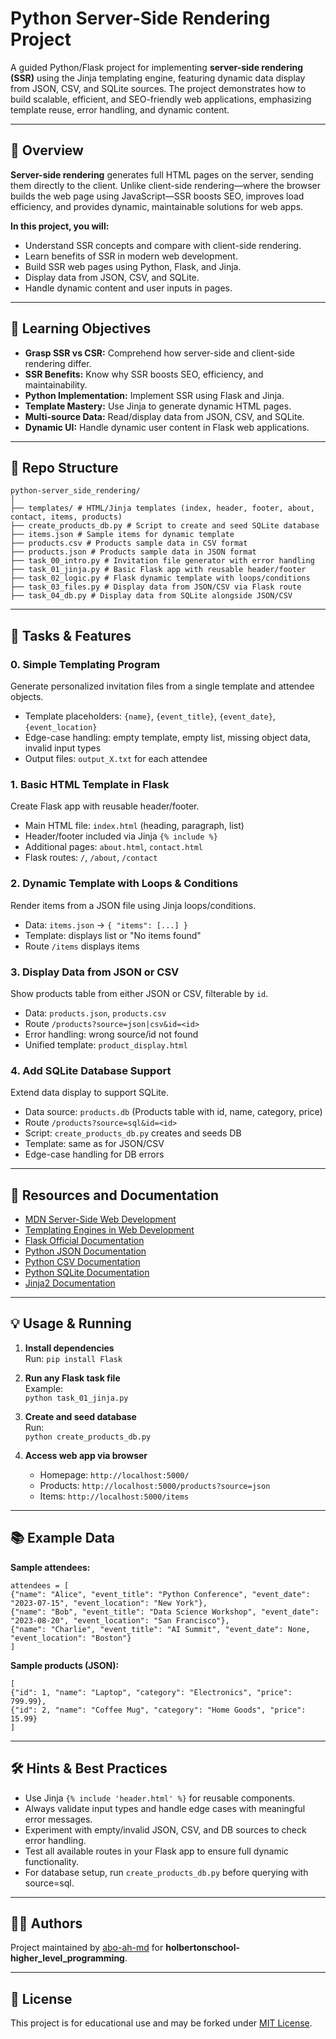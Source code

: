 # Python Server-Side Rendering Project

A guided Python/Flask project for implementing **server-side rendering (SSR)** using the Jinja templating engine, featuring dynamic data display from JSON, CSV, and SQLite sources. The project demonstrates how to build scalable, efficient, and SEO-friendly web applications, emphasizing template reuse, error handling, and dynamic content.

---

## 🌟 Overview

**Server-side rendering** generates full HTML pages on the server, sending them directly to the client. Unlike client-side rendering—where the browser builds the web page using JavaScript—SSR boosts SEO, improves load efficiency, and provides dynamic, maintainable solutions for web apps.

**In this project, you will:**
- Understand SSR concepts and compare with client-side rendering.
- Learn benefits of SSR in modern web development.
- Build SSR web pages using Python, Flask, and Jinja.
- Display data from JSON, CSV, and SQLite.
- Handle dynamic content and user inputs in pages.

---

## 🚀 Learning Objectives

- **Grasp SSR vs CSR:** Comprehend how server-side and client-side rendering differ.
- **SSR Benefits:** Know why SSR boosts SEO, efficiency, and maintainability.
- **Python Implementation:** Implement SSR using Flask and Jinja.
- **Template Mastery:** Use Jinja to generate dynamic HTML pages.
- **Multi-source Data:** Read/display data from JSON, CSV, and SQLite.
- **Dynamic UI:** Handle dynamic user content in Flask web applications.

---

## 📁 Repo Structure
```
python-server_side_rendering/
│
├── templates/ # HTML/Jinja templates (index, header, footer, about, contact, items, products)
├── create_products_db.py # Script to create and seed SQLite database
├── items.json # Sample items for dynamic template
├── products.csv # Products sample data in CSV format
├── products.json # Products sample data in JSON format
├── task_00_intro.py # Invitation file generator with error handling
├── task_01_jinja.py # Basic Flask app with reusable header/footer
├── task_02_logic.py # Flask dynamic template with loops/conditions
├── task_03_files.py # Display data from JSON/CSV via Flask route
├── task_04_db.py # Display data from SQLite alongside JSON/CSV
```

---

## 📝 Tasks & Features

### **0. Simple Templating Program**
Generate personalized invitation files from a single template and attendee objects.
- Template placeholders: `{name}`, `{event_title}`, `{event_date}`, `{event_location}`
- Edge-case handling: empty template, empty list, missing object data, invalid input types
- Output files: `output_X.txt` for each attendee

### **1. Basic HTML Template in Flask**
Create Flask app with reusable header/footer.
- Main HTML file: `index.html` (heading, paragraph, list)
- Header/footer included via Jinja `{% include %}`
- Additional pages: `about.html`, `contact.html`
- Flask routes: `/`, `/about`, `/contact`

### **2. Dynamic Template with Loops & Conditions**
Render items from a JSON file using Jinja loops/conditions.
- Data: `items.json` → `{ "items": [...] }`
- Template: displays list or "No items found"
- Route `/items` displays items

### **3. Display Data from JSON or CSV**
Show products table from either JSON or CSV, filterable by `id`.
- Data: `products.json`, `products.csv`
- Route `/products?source=json|csv&id=<id>`
- Error handling: wrong source/id not found
- Unified template: `product_display.html`

### **4. Add SQLite Database Support**
Extend data display to support SQLite.
- Data source: `products.db` (Products table with id, name, category, price)
- Route `/products?source=sql&id=<id>`
- Script: `create_products_db.py` creates and seeds DB
- Template: same as for JSON/CSV
- Edge-case handling for DB errors

---

## 🔗 Resources and Documentation

- [MDN Server-Side Web Development](https://intranet.hbtn.io/rltoken/I1-8Brx2B5Vcq1DL8xfP1A)
- [Templating Engines in Web Development](https://intranet.hbtn.io/rltoken/FErUnxmyagdWQmd1od8Yhg)
- [Flask Official Documentation](https://intranet.hbtn.io/rltoken/2xcmHzNd4lk9WkFqCy5Mlw)
- [Python JSON Documentation](https://intranet.hbtn.io/rltoken/lC6m9GFhAWqgqvmSlA3y5g)
- [Python CSV Documentation](https://intranet.hbtn.io/rltoken/FwAYKq-BrdtZlNodGDxsag)
- [Python SQLite Documentation](https://intranet.hbtn.io/rltoken/wPc6yZmq5N00DfY5cfWRYQ)
- [Jinja2 Documentation](https://intranet.hbtn.io/rltoken/Hz3FkY15qDQWE31oBwe-eA)

---

## 💡 Usage & Running

1. **Install dependencies**  
   Run: `pip install Flask`

2. **Run any Flask task file**  
   Example:  
   `python task_01_jinja.py`

3. **Create and seed database**  
   Run:  
   `python create_products_db.py`

4. **Access web app via browser**  
   - Homepage: `http://localhost:5000/`
   - Products: `http://localhost:5000/products?source=json`
   - Items: `http://localhost:5000/items`

---

## 📚 Example Data

**Sample attendees:**  
```
attendees = [
{"name": "Alice", "event_title": "Python Conference", "event_date": "2023-07-15", "event_location": "New York"},
{"name": "Bob", "event_title": "Data Science Workshop", "event_date": "2023-08-20", "event_location": "San Francisco"},
{"name": "Charlie", "event_title": "AI Summit", "event_date": None, "event_location": "Boston"}
]
```

**Sample products (JSON):**  
```
[
{"id": 1, "name": "Laptop", "category": "Electronics", "price": 799.99},
{"id": 2, "name": "Coffee Mug", "category": "Home Goods", "price": 15.99}
]
```

---

## 🛠️ Hints & Best Practices

- Use Jinja `{% include 'header.html' %}` for reusable components.
- Always validate input types and handle edge cases with meaningful error messages.
- Experiment with empty/invalid JSON, CSV, and DB sources to check error handling.
- Test all available routes in your Flask app to ensure full dynamic functionality.
- For database setup, run `create_products_db.py` before querying with source=sql.

---

## 👨‍💻 Authors

Project maintained by [abo-ah-md](https://github.com/abo-ah-md) for **holbertonschool-higher_level_programming**.

---

## 📄 License

This project is for educational use and may be forked under [MIT License](https://opensource.org/licenses/MIT).

